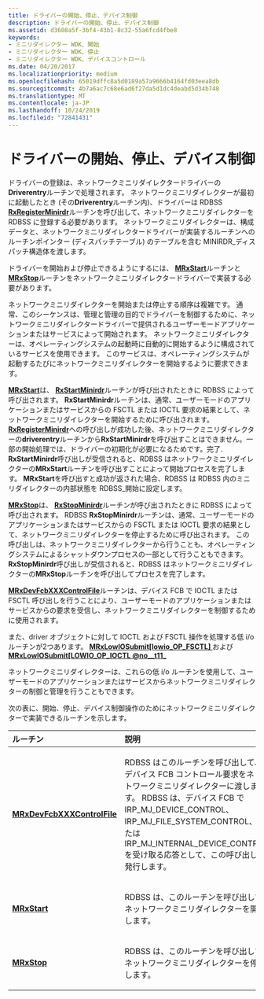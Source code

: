 ```yaml
---
title: ドライバーの開始、停止、デバイス制御
description: ドライバーの開始、停止、デバイス制御
ms.assetid: d3608a5f-3bf4-43b1-8c32-55a6fcd4fbe8
keywords:
- ミニリダイレクター WDK、開始
- ミニリダイレクター WDK、停止
- ミニリダイレクター WDK、デバイスコントロール
ms.date: 04/20/2017
ms.localizationpriority: medium
ms.openlocfilehash: 65019dffc8a5d0189a57a9666b4164fd03eea8db
ms.sourcegitcommit: 4b7a6ac7c68e6ad6f27da5d1dc4deabd5d34b748
ms.translationtype: MT
ms.contentlocale: ja-JP
ms.lasthandoff: 10/24/2019
ms.locfileid: "72841431"
---
```

# <a name="driver-start-stop-and-device-control"></a>ドライバーの開始、停止、デバイス制御


ドライバーの登録は、ネットワークミニリダイレクタードライバーの**Driverentry**ルーチンで処理されます。 ネットワークミニリダイレクターが最初に起動したとき (その**Driverentry**ルーチン内)、ドライバーは RDBSS [**RxRegisterMinirdr**](https://docs.microsoft.com/windows-hardware/drivers/ddi/mrx/nf-mrx-rxregisterminirdr)ルーチンを呼び出して、ネットワークミニリダイレクターを RDBSS に登録する必要があります。 ネットワークミニリダイレクターは、構成データと、ネットワークミニリダイレクタードライバーが実装するルーチンへのルーチンポインター (ディスパッチテーブル) のテーブルを含む MINIRDR\_ディスパッチ構造体を渡します。

ドライバーを開始および停止できるようにするには、 [**MRxStart**](https://docs.microsoft.com/windows-hardware/drivers/ddi/mrx/nc-mrx-pmrx_calldown_ctx)ルーチンと[**MRxStop**](https://docs.microsoft.com/windows-hardware/drivers/ifs/mrxstop)ルーチンをネットワークミニリダイレクタードライバーで実装する必要があります。

ネットワークミニリダイレクターを開始または停止する順序は複雑です。 通常、このシーケンスは、管理と管理の目的でドライバーを制御するために、ネットワークミニリダイレクタードライバーで提供されるユーザーモードアプリケーションまたはサービスによって開始されます。 ネットワークミニリダイレクターは、オペレーティングシステムの起動時に自動的に開始するように構成されているサービスを使用できます。 このサービスは、オペレーティングシステムが起動するたびにネットワークミニリダイレクターを開始するように要求できます。

[**MRxStart**](https://docs.microsoft.com/windows-hardware/drivers/ddi/mrx/nc-mrx-pmrx_calldown_ctx)は、 [**RxStartMinirdr**](https://docs.microsoft.com/windows-hardware/drivers/ddi/mrx/nf-mrx-rxstartminirdr)ルーチンが呼び出されたときに RDBSS によって呼び出されます。 **RxStartMinirdr**ルーチンは、通常、ユーザーモードのアプリケーションまたはサービスからの FSCTL または IOCTL 要求の結果として、ネットワークミニリダイレクターを開始するために呼び出されます。 [**RxRegisterMinirdr**](https://docs.microsoft.com/windows-hardware/drivers/ddi/mrx/nf-mrx-rxregisterminirdr)への呼び出しが成功した後、ネットワークミニリダイレクターの**driverentry**ルーチンから**RxStartMinirdr**を呼び出すことはできません。一部の開始処理では、ドライバーの初期化が必要になるためです。完了. **RxStartMinirdr**呼び出しが受信されると、RDBSS はネットワークミニリダイレクターの**MRxStart**ルーチンを呼び出すことによって開始プロセスを完了します。 **MRxStart**を呼び出すと成功が返された場合、RDBSS は RDBSS 内のミニリダイレクターの内部状態を RDBSS\_開始に設定します。

[**MRxStop**](https://docs.microsoft.com/windows-hardware/drivers/ifs/mrxstop)は、 [**RxStopMinirdr**](https://docs.microsoft.com/windows-hardware/drivers/ddi/mrx/nf-mrx-rxstopminirdr)ルーチンが呼び出されたときに RDBSS によって呼び出されます。 RDBSS **RxStopMinirdr**ルーチンは、通常、ユーザーモードのアプリケーションまたはサービスからの FSCTL または IOCTL 要求の結果として、ネットワークミニリダイレクターを停止するために呼び出されます。 この呼び出しは、ネットワークミニリダイレクターから行うことも、オペレーティングシステムによるシャットダウンプロセスの一部として行うこともできます。 **RxStopMinirdr**呼び出しが受信されると、RDBSS はネットワークミニリダイレクターの**MRxStop**ルーチンを呼び出してプロセスを完了します。

[**MRxDevFcbXXXControlFile**](https://docs.microsoft.com/windows-hardware/drivers/ifs/mrxdevfcbxxxcontrolfile)ルーチンは、デバイス FCB で IOCTL または FSCTL 呼び出しを行うことにより、ユーザーモードのアプリケーションまたはサービスからの要求を受信し、ネットワークミニリダイレクターを制御するために使用されます。

また、driver オブジェクトに対して IOCTL および FSCTL 操作を処理する低 i/o ルーチンが2つあります。 [**MRxLowIOSubmit\[lowio\_OP\_FSCTL\]** ](https://msdn.microsoft.com/library/windows/hardware/ff550709)および[**MRxLowIOSubmit\[LOWIO\_OP\_IOCTL @no__t11_** ](https://msdn.microsoft.com/library/windows/hardware/ff550715)

ネットワークミニリダイレクターは、これらの低 i/o ルーチンを使用して、ユーザーモードのアプリケーションまたはサービスからネットワークミニリダイレクターの制御と管理を行うこともできます。

次の表に、開始、停止、デバイス制御操作のためにネットワークミニリダイレクターで実装できるルーチンを示します。

<table>
<colgroup>
<col width="50%" />
<col width="50%" />
</colgroup>
<thead>
<tr class="header">
<th align="left">ルーチン</th>
<th align="left">説明</th>
</tr>
</thead>
<tbody>
<tr class="odd">
<td align="left"><a href="https://docs.microsoft.com/windows-hardware/drivers/ifs/mrxdevfcbxxxcontrolfile" data-raw-source="[&lt;strong&gt;MRxDevFcbXXXControlFile&lt;/strong&gt;](https://docs.microsoft.com/windows-hardware/drivers/ifs/mrxdevfcbxxxcontrolfile)"><strong>MRxDevFcbXXXControlFile</strong></a></td>
<td align="left"><p>RDBSS はこのルーチンを呼び出して、デバイス FCB コントロール要求をネットワークミニリダイレクターに渡します。 RDBSS は、デバイス FCB で IRP_MJ_DEVICE_CONTROL、IRP_MJ_FILE_SYSTEM_CONTROL、または IRP_MJ_INTERNAL_DEVICE_CONTROL を受け取る応答として、この呼び出しを発行します。</p></td>
</tr>
<tr class="even">
<td align="left"><a href="https://docs.microsoft.com/windows-hardware/drivers/ddi/mrx/nc-mrx-pmrx_calldown_ctx" data-raw-source="[&lt;strong&gt;MRxStart&lt;/strong&gt;](https://docs.microsoft.com/windows-hardware/drivers/ddi/mrx/nc-mrx-pmrx_calldown_ctx)"><strong>MRxStart</strong></a></td>
<td align="left"><p>RDBSS は、このルーチンを呼び出してネットワークミニリダイレクターを開始します。</p></td>
</tr>
<tr class="odd">
<td align="left"><a href="https://docs.microsoft.com/windows-hardware/drivers/ifs/mrxstop" data-raw-source="[&lt;strong&gt;MRxStop&lt;/strong&gt;](https://docs.microsoft.com/windows-hardware/drivers/ifs/mrxstop)"><strong>MRxStop</strong></a></td>
<td align="left"><p>RDBSS は、このルーチンを呼び出してネットワークミニリダイレクターを停止します。</p></td>
</tr>
</tbody>
</table>

 

 

 




